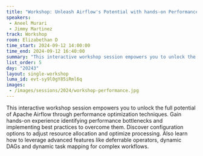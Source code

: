 ```yaml
---
title: "Workshop: Unleash Airflow's Potential with hands-on Performance Optimization"
speakers:
 - Aneel Murari
 - Jimmy Martinez
track: Workshop
room: Elizabethan D
time_start: 2024-09-12 14:00:00
time_end: 2024-09-12 16:40:00
summary: "This interactive workshop session empowers you to unlock the full potential of Airflow through performance optimization techniques."
list_order: 5
day: "20243"
layout: single-workshop
luma_id: evt-sy9l0gY85iRml6q
images:
 - /images/sessions/2024/workshop-performance.jpg 
---
```


This interactive workshop session empowers you to unlock the full potential of Apache Airflow through performance optimization techniques. Gain hands-on experience identifying performance bottlenecks and implementing best practices to overcome them. Discover configuration options to adjust resource allocation and optimize processing. Also learn how to leverage advanced features like deferrable operators, dynamic DAGs and dynamic task mapping for complex workflows.


